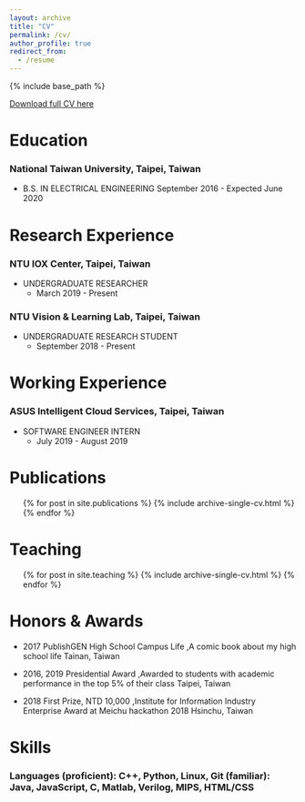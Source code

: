 ```yaml
---
layout: archive
title: "CV"
permalink: /cv/
author_profile: true
redirect_from:
  - /resume
---
```


{% include base_path %}

[Download full CV  here](http://joeyy5588.github.io/files/Joey_Yang_Resume.pdf)

# Education

### National Taiwan University, Taipei, Taiwan

- B.S. IN ELECTRICAL ENGINEERING September 2016 - Expected June 2020

# Research Experience

### NTU IOX Center, Taipei, Taiwan

- UNDERGRADUATE RESEARCHER
	- March 2019 - Present

### NTU Vision & Learning Lab, Taipei, Taiwan

- UNDERGRADUATE RESEARCH STUDENT 
	- September 2018 - Present

# Working Experience

### ASUS Intelligent Cloud Services, Taipei, Taiwan

- SOFTWARE ENGINEER INTERN 
	- July 2019 - August 2019

Publications
======
  <ul>{% for post in site.publications %}
    {% include archive-single-cv.html %}
  {% endfor %}</ul>
  
Teaching
======
  <ul>{% for post in site.teaching %}
    {% include archive-single-cv.html %}
  {% endfor %}</ul>


# Honors & Awards

- 2017 PublishGEN High School Campus Life ,A comic book about my high school life Tainan, Taiwan

- 2016, 2019 Presidential Award ,Awarded to students with academic performance in the top 5% of their class Taipei, Taiwan

- 2018 First Prize, NTD 10,000 ,Institute for Information Industry Enterprise Award at Meichu hackathon 2018 Hsinchu, Taiwan

# Skills

### Languages (proficient): C++, Python, Linux, Git (familiar): Java, JavaScript, C, Matlab, Verilog, MIPS, HTML/CSS



